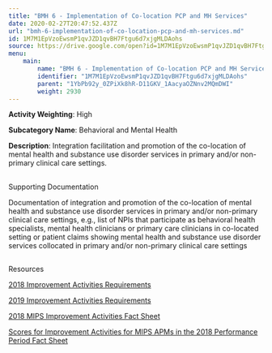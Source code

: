 ```yaml
---
title: "BMH 6 - Implementation of Co-location PCP and MH Services"
date: 2020-02-27T20:47:52.437Z
url: "bmh-6-implementation-of-co-location-pcp-and-mh-services.md"
id: 1M7M1EpVzoEwsmP1qvJZD1qvBH7Ftgu6d7xjgMLDAohs
source: https://drive.google.com/open?id=1M7M1EpVzoEwsmP1qvJZD1qvBH7Ftgu6d7xjgMLDAohs
menu:
    main:
        name: "BMH 6 - Implementation of Co-location PCP and MH Services"
        identifier: "1M7M1EpVzoEwsmP1qvJZD1qvBH7Ftgu6d7xjgMLDAohs"
        parent: "1YbPb92y_0ZPiXk8hR-D11GKV_1AacyaOZNnv2MQmDWI"
        weight: 2930
---
```









**Activity Weighting**: High

**Subcategory Name**: Behavioral and Mental Health

**Description**: Integration facilitation and promotion of the co-location of mental health and substance use disorder services in primary and/or non-primary clinical care settings.







## 

Supporting Documentation

Documentation of integration and promotion of the co-location of mental health and substance use disorder services in primary and/or non-primary clinical care settings, e.g., list of NPIs that participate as behavioral health specialists, mental health clinicians or primary care clinicians in co-located setting or patient claims showing mental health and substance use disorder services collocated in primary and/or non-primary clinical care settings







## 

Resources

[2018 Improvement Activities Requirements](https://qpp.cms.gov/mips/improvement-activities?py=2018)

[2019 Improvement Activities Requirements](https://qpp.cms.gov/mips/improvement-activities?py=2019)

[2018 MIPS Improvement Activities Fact Sheet](https://qpp.cms.gov/resource/2018%20MIPS%20Improvement%20Activities%20Fact%20Sheet)

[Scores for Improvement Activities for MIPS APMs in the 2018 Performance Period Fact Sheet](https://qpp.cms.gov/resource/2018%20MIPS%20APMs%20improvement%20Activities%20scores%20fact%20sheet)

